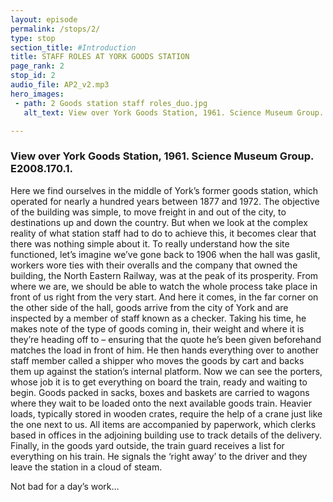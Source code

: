 ```yaml
---
layout: episode
permalink: /stops/2/
type: stop
section_title: #Introduction
title: STAFF ROLES AT YORK GOODS STATION
page_rank: 2
stop_id: 2
audio_file: AP2_v2.mp3
hero_images:
 - path: 2 Goods station staff roles_duo.jpg
   alt_text: View over York Goods Station, 1961. Science Museum Group. E2008.170.1.

---
```


### View over York Goods Station, 1961. Science Museum Group. E2008.170.1.

Here we find ourselves in the middle of York’s former goods station, which operated for nearly a hundred years between 1877 and 1972. The objective of the building was simple, to move freight in and out of the city, to destinations up and down the country. But when we look at the complex reality of what station staff had to do to achieve this, it becomes clear that there was nothing simple about it. To really understand how the site functioned, let’s imagine we’ve gone back to 1906 when the hall was gaslit, workers wore ties with their overalls and the company that owned the building, the North Eastern Railway, was at the peak of its prosperity. From where we are, we should be able to watch the whole process take place in front of us right from the very start. And here it comes, in the far corner on the other side of the hall, goods arrive from the city of York and are inspected by a member of staff known as a checker. Taking his time, he makes note of the type of goods coming in, their weight and where it is they’re heading off to – ensuring that the quote he’s been given beforehand matches the load in front of him. He then hands everything over to another staff member called a shipper who moves the goods by cart and backs them up against the station’s internal platform.
Now we can see the porters, whose job it is to get everything on board the train, ready and waiting to begin. Goods packed in sacks, boxes and baskets are carried to wagons where they wait to be loaded onto the next available goods train. Heavier loads, typically stored in wooden crates, require the help of a crane just like the one next to us. All items are accompanied by paperwork, which clerks based in offices in the adjoining building use to track details of the delivery. Finally, in the goods yard outside, the train guard receives a list for everything on his train. He signals the ‘right away’ to the driver and they leave the station in a cloud of steam.

Not bad for a day’s work…
